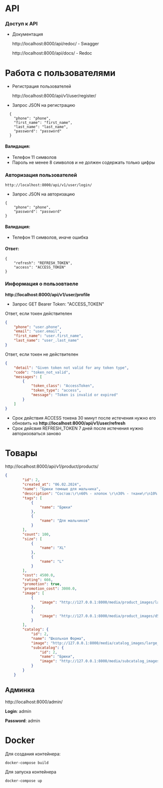 # API

### Доступ к API
- Документация

    http://localhost:8000/api/redoc/ - Swagger
 
    http://localhost:8000/api/docs/ - Redoc
# Работа с пользователями
- Регистрация пользователей
    
    http://localhost:8000/api/v1/user/register/


- Запрос JSON на регистрацию
```
  {
    "phone": "phone",
    "first_name": "first_name",
    "last_name": "last_name",
    "password": "password"
  }
  ```
#### Валидация:

- Телефон 11 символов
- Пароль не менее 8 символов и не должен содержать только цифры

### Авторизация пользователей 

    http://localhost:8000/api/v1/user/login/

- Запрос JSON на авторизацию
```
{
    "phone": "phone",
    "password": "password"
}
```
#### Валидация:

- Телефон 11 символов, иначе ошибка

#### Ответ:
```
{
    "refresh": "REFRESH_TOKEN",
    "access": "ACCESS_TOKEN"
}
```


### Информация о пользовтаеле

**http://localhost:8000/api/v1/user/profile**

- Запрос GET Bearer Token: "ACCESS_TOKEN"

Ответ, если токен действителен
```json
{
    "phone": "user.phone",
    "email": "user.email",
    "first_name": "user.first_name",
    "last_name": "user_.last_name"
}
```
Ответ, если токен не действителен
```json
{
    "detail": "Given token not valid for any token type",
    "code": "token_not_valid",
    "messages": [
        {
            "token_class": "AccessToken",
            "token_type": "access",
            "message": "Token is invalid or expired"
        }
    ]
}
```
- Срок действия ACCESS токена 30 минут после истечения нужно его обновить на **http://localhost:8000/api/v1/user/refresh**
- Срок дейсвия REFRESH_TOKEN 7 дней после истечения нужно авторизоваться заново

# Товары

http://localhost:8000/api/v1/product/products/
```json
{
        "id": 2,
        "created_at": "06.02.2024",
        "name": "Брюки темные для мальчика",
        "description": "Состав:\r\n60% - хлопок \r\n30% - ткани\r\n10% - нитки",
        "tags": [
            {
                "name": "Брюки"
            },
            {
                "name": "Для мальчиков"
            }
        ],
        "count": 100,
        "size": [
            {
                "name": "XL"
            },
            {
                "name": "L"
            }
        ],
        "cost": 4500.0,
        "rating": 666,
        "promotion": true,
        "promotion_cost": 3000.0,
        "image": [
            {
                "image": "http://127.0.0.1:8000/media/product_images/large_2.jpg"
            },
            {
                "image": "http://127.0.0.1:8000/media/product_images/d5fcaf91b8476153f2e7ffa0e5966b8c.png"
            }
        ],
        "catalog": {
            "id": 2,
            "name": "Школьная Форма",
            "image": "http://127.0.0.1:8000/media/catalog_images/large_25.jpg",
            "subcatalog": {
                "id": 2,
                "name": "Брюки",
                "image": "http://127.0.0.1:8000/media/subcatalog_images/large_41.jpg"
            }
        }
    }
```

## Админка 
http://localhost:8000/admin/

**Login**: admin

**Password**: admin

# Docker

Для создания контейнера:

```docker-compose build```

Для запуска контейнера

```docker-compose up```

